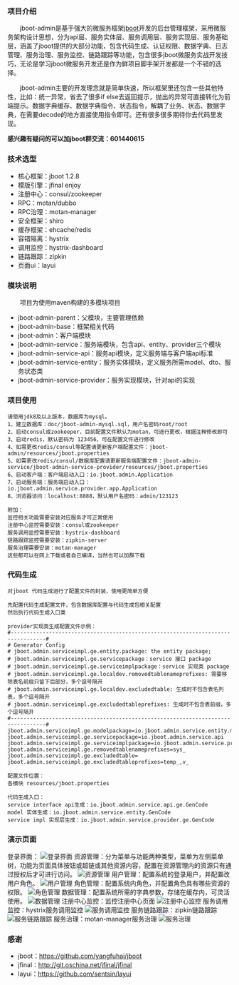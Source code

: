 ### 项目介绍
    
　　jboot-admin是基于强大的微服务框架[jboot](https://github.com/yangfuhai/jboot)开发的后台管理框架，采用微服务架构设计思想，分为api层、服务实体层、服务调用层、服务实现层、服务基础层，涵盖了jboot提供的大部分功能，包含代码生成、认证权限、数据字典、日志管理、服务治理、服务监控、链路跟踪等功能，包含很多jboot微服务实战开发技巧，无论是学习jboot微服务开发还是作为鲜项目脚手架开发都是一个不错的选择。   

　　jboot-admin主要的开发理念就是简单快速，所以框架里还包含一些其他特性，比如：统一异常，省去了很多if else去返回提示，抛出的异常可直接转化为前端提示。数据字典缓存、数据字典指令、状态指令，解耦了业务、状态、数据字典，在需要decode的地方直接使用指令即可。还有很多很多期待你去代码里发现。

 **感兴趣有疑问的可以加jboot群交流：601440615** 

### 技术选型

 - 核心框架：jboot 1.2.8
 - 模版引擎：jfinal enjoy 
 - 注册中心：consul/zookeeper
 - RPC：motan/dubbo
 - RPC治理：motan-manager
 - 安全框架：shiro
 - 缓存框架：ehcache/redis
 - 容错隔离：hystrix
 - 调用监控：hystrix-dashboard
 - 链路跟踪：zipkin
 - 页面ui：layui

### 模块说明

　　项目为使用maven构建的多模块项目

 - jboot-admin-parent：父模块，主要管理依赖
 - jboot-admin-base：框架相关代码
 - jboot-admin：客户端模块
 - jboot-admin-service：服务端模块，包含api、entity、provider三个模块
 - jboot-admin-service-api：服务api模块，定义服务端与客户端api标准
 - jboot-admin-service-entity：服务实体模块，定义服务所需model、dto、服务状态类
 - jboot-admin-service-provider：服务实现模块，针对api的实现
 
### 项目使用

    请使用jdk8及以上版本，数据库为mysql。
    1、建立数据库：doc/jboot-admin-mysql.sql，用户名密码root/root
    2、启动consul或zookeeper，目前配置文件默认为motan，可进行更改，根据注释修改即可
    3、启动redis，默认密码为 123456，可在配置文件进行修改
    4、如需更改redis/consul等配置请更新客户端配置文件：jboot-admin/resources/jboot.properties
    5、如需更改redis/consul/数据库配置请更新服务端配置文件：jboot-admin-service/jboot-admin-service-provider/resources/jboot.properties
    6、启动客户端：客户端启动入口：io.jboot.admin.Application
    7、启动服务端：服务端启动入口：io.jboot.admin.service.provider.app.Application
    8、浏览器访问：localhost:8888，默认用户名密码：admin/123123
    
    附加：
    监控相关功能需要安装对应服务才可正常使用
    注册中心监控需要安装：consul或zookeeper
    服务调用监控需要安装：hystrix-dashboard
    链路跟踪监控需要安装：zipkin-server
    服务治理需要安装：motan-manager
    这些都可以在网上下载或者自己编译，当然也可以加群下载
    
### 代码生成

    对jboot 代码生成进行了配置文件的封装，使用更简单方便
    
    先配置代码生成配置文件，包含数据库配置与代码生成包相关配置
    然后执行代码生成入口类

    provider实现类生成配置文件示例：
    #---------------------------------------------------------------------------------#
    # Generator Config
    # jboot.admin.serviceimpl.ge.entity.package: the entity package;
    # jboot.admin.serviceimpl.ge.servicepackage：service 接口 package
    # jboot.admin.serviceimpl.ge.serviceimplpackage：service 实现类 package
    # jboot.admin.serviceimpl.ge.localdev.removedtablenameprefixes: 需要移除表名前缀只留下后部分，多个逗号隔开
    # jboot.admin.serviceimpl.ge.localdev.excludedtable: 生成时不包含表名列表，多个逗号隔开
    # jboot.admin.serviceimpl.ge.excludedtableprefixes: 生成时不包含表前缀，多个逗号隔开
    #---------------------------------------------------------------------------------#
    jboot.admin.serviceimpl.ge.modelpackage=io.jboot.admin.service.entity.model
    jboot.admin.serviceimpl.ge.servicepackage=io.jboot.admin.service.api
    jboot.admin.serviceimpl.ge.serviceimplpackage=io.jboot.admin.service.provider
    jboot.admin.serviceimpl.ge.removedtablenameprefixes=sys_
    jboot.admin.serviceimpl.ge.excludedtable=
    jboot.admin.serviceimpl.ge.excludedtableprefixes=temp_,v_

    配置文件位置：
    各模块 resources/jboot.properties

    代码生成入口：
    service interface api生成：io.jboot.admin.service.api.ge.GenCode    
    model 实体生成：io.jboot.admin.service.entity.GenCode
    service impl 实现层生成：io.jboot.admin.service.provider.ge.GenCode

### 演示页面

登录界面：
![登录界面](https://raw.githubusercontent.com/pkanyue/jboot-admin/master/doc/img/0.png "登录界面")
资源管理：分为菜单与功能两种类型，菜单为左侧菜单树，功能为页面具体按钮或超链或其他资源内容，配置在资源管理内的资源只有通过授权后才可进行访问。
![资源管理](https://raw.githubusercontent.com/pkanyue/jboot-admin/master/doc/img/1.png "资源管理")
用户管理：配置系统的登录用户，并配置改用户角色。
![用户管理](https://raw.githubusercontent.com/pkanyue/jboot-admin/master/doc/img/4.png "用户管理")
角色管理：配置系统内角色，并配置角色具有哪些资源的权限。
![角色管理](https://raw.githubusercontent.com/pkanyue/jboot-admin/master/doc/img/3.png "角色管理")
数据管理：配置系统所需的字典参数，存储在缓存内，可灵活使用。
![数据管理](https://raw.githubusercontent.com/pkanyue/jboot-admin/master/doc/img/5.png "数据管理")
注册中心监控：监控注册中心页面
![注册中心监控](https://raw.githubusercontent.com/pkanyue/jboot-admin/master/doc/img/6.png "注册中心监控")
服务调用监控：hystrix服务调用监控
![服务调用监控](https://raw.githubusercontent.com/pkanyue/jboot-admin/master/doc/img/7.png "服务调用监控")
服务链路跟踪：zipkin链路跟踪
![服务链路跟踪](https://raw.githubusercontent.com/pkanyue/jboot-admin/master/doc/img/8.png "服务链路跟踪")
服务治理：motan-manager服务治理
![服务治理](https://raw.githubusercontent.com/pkanyue/jboot-admin/master/doc/img/9.png "服务治理")

### 感谢

 - jboot：https://github.com/yangfuhai/jboot
 - jfinal：http://git.oschina.net/jfinal/jfinal
 - layui：https://github.com/sentsin/layui
